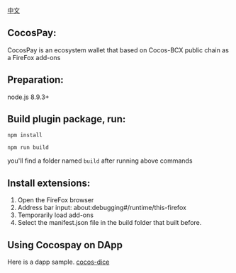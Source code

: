   [中文](https://github.com/wangjiangs/CocosPay-Firefox-add-ons/blob/master/README_cn.md)

## CocosPay:

CocosPay is an ecosystem wallet that based on Cocos-BCX public chain as a FireFox add-ons

## Preparation:
node.js 8.9.3+


## Build plugin package, run: 

```
npm install
```

```
npm run build
```

you'll find a folder named `build` after running above commands

## Install extensions:
1. Open the FireFox browser
2. Address bar input: about:debugging#/runtime/this-firefox
3. Temporarily load add-ons
4. Select the manifest.json file in the build folder that built before.


## Using Cocospay on DApp

Here is a dapp sample. [cocos-dice](https://github.com/Cocos-BCX/cocos-dice-sample) 

